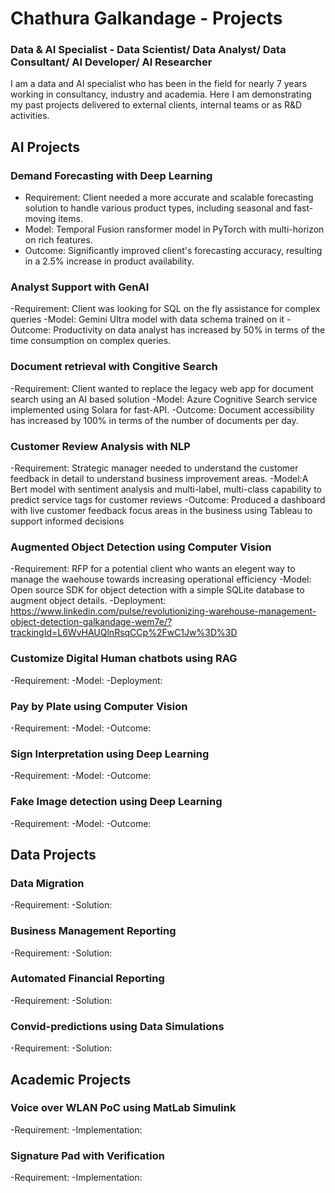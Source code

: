 # Chathura Galkandage - Projects


### Data & AI Specialist - Data Scientist/ Data Analyst/ Data Consultant/ AI Developer/ AI Researcher
I am a data and AI specialist who has been in the field for nearly 7 years working  in consultancy, industry and academia.
Here I am demonstrating my past projects delivered to external clients, internal teams or as R&D activities.

## AI Projects

### Demand Forecasting with Deep Learning
- Requirement: Client needed a more accurate and scalable forecasting solution to handle various product types, including seasonal and fast-moving items.
- Model: Temporal Fusion ransformer model in PyTorch with multi-horizon on rich features.
- Outcome: Significantly improved client's forecasting accuracy, resulting in a 2.5% increase in product availability. 
  
### Analyst Support with GenAI
-Requirement: Client was looking for SQL on the fly assistance for complex queries
-Model: Gemini Ultra model with data schema trained on it
-Outcome: Productivity on data analyst has increased by 50% in terms of the time consumption on complex queries.

### Document retrieval with Congitive Search
-Requirement: Client wanted to replace the legacy web app for document search using an AI based solution
-Model: Azure Cognitive Search service implemented using Solara for fast-API. 
-Outcome: Document accessibility has increased by 100% in terms of the number of documents per day.

### Customer Review Analysis with NLP
-Requirement: Strategic manager needed to understand the customer feedback in detail to understand business improvement areas.
-Model:A Bert model with sentiment analysis and multi-label, multi-class capability to predict service tags for customer reviews
-Outcome: Produced a dashboard with live customer feedback focus areas in the business using Tableau to support informed decisions 

### Augmented Object Detection using Computer Vision
-Requirement: RFP for a potential client who wants an elegent way to manage the waehouse towards increasing operational efficiency
-Model: Open source SDK for object detection with a simple SQLite database to augment object details.
-Deployment:
https://www.linkedin.com/pulse/revolutionizing-warehouse-management-object-detection-galkandage-wem7e/?trackingId=L6WvHAUQlnRsqCCp%2FwC1Jw%3D%3D 

### Customize Digital Human chatbots using RAG
-Requirement:
-Model:
-Deployment:

### Pay by Plate using Computer Vision
-Requirement:
-Model:
-Outcome:

### Sign Interpretation using Deep Learning
-Requirement:
-Model:
-Outcome:

### Fake Image detection using Deep Learning
-Requirement:
-Model:
-Outcome:

## Data Projects

### Data Migration
-Requirement:
-Solution:

### Business Management Reporting
-Requirement:
-Solution:

### Automated Financial Reporting
-Requirement:
-Solution:

### Convid-predictions using Data Simulations
-Requirement:
-Solution:

## Academic Projects

### Voice over WLAN PoC using MatLab Simulink
-Requirement:
-Implementation:

### Signature Pad with Verification
-Requirement:
-Implementation:
